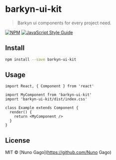 # barkyn-ui-kit

> Barkyn ui components for every project need.

[![NPM](https://img.shields.io/npm/v/barkyn-ui-kit.svg)](https://www.npmjs.com/package/barkyn-ui-kit) [![JavaScript Style Guide](https://img.shields.io/badge/code_style-standard-brightgreen.svg)](https://standardjs.com)

## Install

```bash
npm install --save barkyn-ui-kit
```

## Usage

```tsx
import React, { Component } from 'react'

import MyComponent from 'barkyn-ui-kit'
import 'barkyn-ui-kit/dist/index.css'

class Example extends Component {
  render() {
    return <MyComponent />
  }
}
```

## License

MIT © [Nuno Gago](https://github.com/Nuno Gago)
